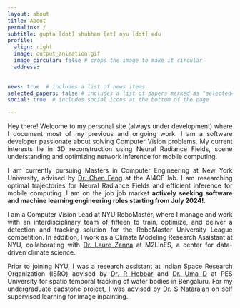 ```yaml
---
layout: about
title: About
permalink: /
subtitle: gupta [dot] shubham [at] nyu [dot] edu 
profile:
  align: right
  image: output_animation.gif
  image_circular: false # crops the image to make it circular
  address: 
  

news: true  # includes a list of news items
selected_papers: false # includes a list of papers marked as "selected={true}"
social: true  # includes social icons at the bottom of the page

---
```

<div style="text-align: justify">
  <p>
    Hey there! Welcome to my personal site (always under development) where I document most of my previous and ongoing work. I am a software developer passionate about solving Computer Vision problems. My current interests lie in 3D reconstruction using Neural Radiance Fields, scene understanding and optimizing network inference for mobile computing. 
  </p>

  <p>
    I am currently pursuing Masters in Computer Engineering at New York University, advised by <a href='https://engineering.nyu.edu/faculty/chen-feng'>Dr. Chen Feng</a> at the AI4CE lab. I am researching optimal trajectories for Neural Radiance Fields and efficient inference for mobile computing. I am on the job job market <b>actively seeking software and machine learning engineering roles starting from July 2024!</b>.
  </p>

  <p>
    I am a Computer Vision Lead at NYU RoboMaster, where I manage and work with an interdisciplinary team of fifteen to train, optimize, and deliver a detection and tracking solution for the RoboMaster University League competition. In addition, I work as a Climate Modeling Research Assistant at NYU, collaborating with <a href='https://zanna-researchteam.github.io'>Dr. Laure Zanna</a> at M2LInES, a center for data-driven climate science.
  </p>

  <p>
    Prior to joining NYU, I was a research assistant at Indian Space Research Organization (ISRO) advised by <a href='https://www.researchgate.net/profile/Hebbar-Ram'>Dr. R Hebbar</a> and <a href='https://staff.pes.edu/nm1308/'>Dr. Uma D</a> at PES University for spatio temporal tracking of water bodies in Bengaluru. For my undergraduate capstone project, I was advised by <a href='https://scholar.google.co.in/citations?user=uEPN8jkAAAAJ&hl=en'>Dr. S Natarajan</a> on self supervised learning for image inpainting.
  </p>
</div>


<!-- Write your biography here. Tell the world about yourself. Link to your favorite [subreddit](http://reddit.com). You can put a picture in, too. The code is already in, just name your picture `prof_pic.jpg` and put it in the `img/` folder.

Put your address / P.O. box / other info right below your picture. You can also disable any these elements by editing `profile` property of the YAML header of your `_pages/about.md`. Edit `_bibliography/papers.bib` and Jekyll will render your [publications page](/al-folio/publications/) automatically.

Link to your social media connections, too. This theme is set up to use [Font Awesome icons](http://fortawesome.github.io/Font-Awesome/) and [Academicons](https://jpswalsh.github.io/academicons/), like the ones below. Add your Facebook, Twitter, LinkedIn, Google Scholar, or just disable all of them. -->
